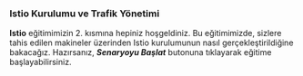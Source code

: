 ### Istio Kurulumu ve Trafik Yönetimi
**Istio** eğitimimizin 2. kısmına hepiniz hoşgeldiniz. Bu eğitimimizde, sizlere tahis edilen makineler üzerinden Istio kurulumunun nasıl gerçekleştirildiğine bakacağız.
Hazırsanız, ***Senaryoyu Başlat*** butonuna tıklayarak eğitime başlayabilirsiniz.